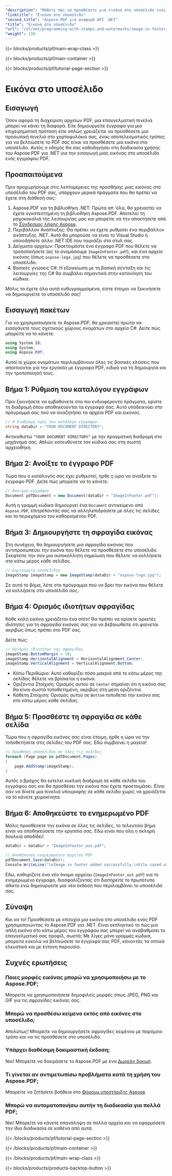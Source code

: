 ```yaml
---
"description": "Μάθετε πώς να προσθέσετε μια εικόνα στο υποσέλιδο ενός PDF χρησιμοποιώντας το Aspose.PDF για .NET με αυτό το λεπτομερές βήμα προς βήμα σεμινάριο. Ιδανικό για τη βελτίωση των εγγράφων σας."
"linktitle": "Εικόνα στο υποσέλιδο"
"second_title": "Aspose.PDF για αναφορά API .NET"
"title": "Εικόνα στο υποσέλιδο"
"url": "/el/net/programming-with-stamps-and-watermarks/image-in-footer/"
"weight": 130
---
```


{{< blocks/products/pf/main-wrap-class >}}

{{< blocks/products/pf/main-container >}}

{{< blocks/products/pf/tutorial-page-section >}}

# Εικόνα στο υποσέλιδο

## Εισαγωγή

Όσον αφορά τη διαχείριση αρχείων PDF, μια επαγγελματική πινελιά μπορεί να κάνει τη διαφορά. Είτε δημιουργείτε έγγραφα για μια επιχειρηματική πρόταση είτε απλώς χρειάζεται να προσθέσετε μια προσωπική πινελιά στο χαρτοφυλάκιό σας, ένας αποτελεσματικός τρόπος για να βελτιώσετε το PDF σας είναι να προσθέσετε μια εικόνα στο υποσέλιδο. Αυτός ο οδηγός θα σας καθοδηγήσει στη διαδικασία χρήσης του Aspose.PDF για .NET για την εισαγωγή μιας εικόνας στο υποσέλιδο ενός εγγράφου PDF.

## Προαπαιτούμενα

Πριν προχωρήσουμε στις λεπτομέρειες της προσθήκης μιας εικόνας στο υποσέλιδο του PDF σας, υπάρχουν μερικά πράγματα που θα πρέπει να έχετε στη διάθεσή σας:

1. Aspose.PDF για τη βιβλιοθήκη .NET: Πρώτα απ 'όλα, θα χρειαστεί να έχετε εγκατεστημένη τη βιβλιοθήκη Aspose.PDF. Αποτελεί τη ραχοκοκαλιά της λειτουργίας μας και μπορείτε να την αποκτήσετε από το [Σύνδεσμος λήψης Aspose](https://releases.aspose.com/pdf/net/).
2. Περιβάλλον Ανάπτυξης: Θα πρέπει να έχετε ρυθμίσει ένα περιβάλλον ανάπτυξης .NET. Αυτό θα μπορούσε να είναι το Visual Studio ή οποιοδήποτε άλλο .NET IDE που ταιριάζει στο στυλ σας.
3. Δείγματα αρχείων: Προετοιμάστε ένα έγγραφο PDF που θέλετε να τροποποιήσετε (ας το ονομάσουμε `ImageInFooter.pdf`), και ένα αρχείο εικόνας (όπως `aspose-logo.jpg`) που θέλετε να προσθέσετε στο υποσέλιδο.
4. Βασικές γνώσεις C#: Η εξοικείωση με τη βασική σύνταξη και τις λειτουργίες της C# θα συμβάλει σημαντικά στην κατανόηση του κώδικα.

Μόλις τα έχετε όλα αυτά ευθυγραμμισμένα, είστε έτοιμοι να ξεκινήσετε να δημιουργείτε το υποσέλιδό σας!

## Εισαγωγή πακέτων

Για να χρησιμοποιήσετε το Aspose.PDF, θα χρειαστεί πρώτα να εισαγάγετε τους σχετικούς χώρους ονομάτων στο αρχείο C#. Δείτε πώς μπορείτε να το κάνετε:

```csharp
using System.IO;
using System;
using Aspose.Pdf;
```

Αυτοί οι χώροι ονομάτων περιλαμβάνουν όλες τις βασικές κλάσεις που απαιτούνται για την εργασία με έγγραφα PDF, ειδικά για τη δημιουργία και την τροποποίησή τους.

## Βήμα 1: Ρύθμιση του καταλόγου εγγράφων

Πριν ξεκινήσετε να εμβαθύνετε στα πιο ενδιαφέροντα πράγματα, ορίστε τη διαδρομή όπου αποθηκεύονται τα έγγραφά σας. Αυτό υποδεικνύει στο πρόγραμμά σας πού να αναζητήσει τα αρχεία PDF και εικόνας.

```csharp
// Η διαδρομή προς τον κατάλογο εγγράφων.
string dataDir = "YOUR DOCUMENT DIRECTORY";
```

Αντικαθιστώ `"YOUR DOCUMENT DIRECTORY"` με την πραγματική διαδρομή στο μηχάνημά σας. Απλώς κατευθύνετε τον κώδικά σας στη σωστή αρχειοθήκη.

## Βήμα 2: Ανοίξτε το έγγραφο PDF

Τώρα που ο κατάλογός σας έχει ρυθμιστεί, ήρθε η ώρα να ανοίξετε το έγγραφο PDF. Δείτε πώς μπορείτε να το κάνετε:

```csharp
// Άνοιγμα εγγράφου
Document pdfDocument = new Document(dataDir + "ImageInFooter.pdf");
```

Αυτή η γραμμή κώδικα δημιουργεί ένα `Document` αντικείμενο από `Aspose.PDF`, επιτρέποντάς σας να αλληλεπιδράσετε με όλες τις σελίδες και το περιεχόμενο του καθορισμένου PDF.

## Βήμα 3: Δημιουργήστε τη σφραγίδα εικόνας

Στη συνέχεια, θα δημιουργήσετε μια σφραγίδα εικόνας που αντιπροσωπεύει την εικόνα που θέλετε να προσθέσετε στο υποσέλιδο. Σκεφτείτε την σαν μια αυτοκόλλητη σημείωση που θέλετε να κολλήσετε στο κάτω μέρος κάθε σελίδας.

```csharp
// Δημιουργία υποσέλιδου
ImageStamp imageStamp = new ImageStamp(dataDir + "aspose-logo.jpg");
```

Σε αυτό το βήμα, λέτε στο πρόγραμμα πού να βρει την εικόνα που θέλετε να κολλήσετε στο υποσέλιδό σας.

## Βήμα 4: Ορισμός ιδιοτήτων σφραγίδας

Κάθε καλή εικόνα χρειάζεται ένα σπίτι! Θα πρέπει να ορίσετε αρκετές ιδιότητες για τη σφραγίδα εικόνας σας για να βεβαιωθείτε ότι φαίνεται ακριβώς όπως πρέπει στο PDF σας.

Δείτε πώς:

```csharp
// Ορισμός ιδιοτήτων της σφραγίδας
imageStamp.BottomMargin = 10;
imageStamp.HorizontalAlignment = HorizontalAlignment.Center;
imageStamp.VerticalAlignment = VerticalAlignment.Bottom;
```

- Κάτω Περιθώριο: Αυτό καθορίζει πόσο μακριά από το κάτω μέρος της σελίδας θέλετε να βρίσκεται η εικόνα.
- Οριζόντια Στοίχιση: Ορισμός αυτού σε `Center` σημαίνει ότι η εικόνα σας θα είναι σωστά τοποθετημένη, ακριβώς στη μέση οριζόντια.
- Κάθετη Στοίχιση: Ορισμός αυτού σε `Bottom` τοποθετεί την εικόνα σας στο κάτω μέρος κάθε σελίδας.

## Βήμα 5: Προσθέστε τη σφραγίδα σε κάθε σελίδα

Τώρα που η σφραγίδα εικόνας σας είναι έτοιμη, ήρθε η ώρα να την τοποθετήσετε στις σελίδες του PDF σας. Εδώ συμβαίνει η μαγεία! 

```csharp
// Προσθήκη υποσέλιδου σε όλες τις σελίδες
foreach (Page page in pdfDocument.Pages)
{
    page.AddStamp(imageStamp);
}
```

Αυτός ο βρόχος θα εκτελεί κυκλική διαδρομή σε κάθε σελίδα του εγγράφου σας και θα προσθέσει την εικόνα που έχετε προετοιμάσει. Είναι σαν να δίνετε μια πινελιά υπογραφής σε κάθε σελίδα χωρίς να χρειάζεται να το κάνετε χειροκίνητα.

## Βήμα 6: Αποθηκεύστε το ενημερωμένο PDF

Μόλις προσθέσετε την εικόνα σε όλες τις σελίδες, το τελευταίο βήμα είναι να αποθηκεύσετε την εργασία σας. Εδώ είναι που όλη η σκληρή δουλειά αποδίδει!

```csharp
dataDir = dataDir + "ImageInFooter_out.pdf";

// Αποθήκευση ενημερωμένου αρχείου PDF
pdfDocument.Save(dataDir);
Console.WriteLine("\nImage in footer added successfully.\nFile saved at " + dataDir);
```

Εδώ, καθορίζετε ένα νέο όνομα αρχείου (`ImageInFooter_out.pdf`) για το ενημερωμένο έγγραφο, διασφαλίζοντας ότι διατηρείτε το πρωτότυπο άθικτο ενώ δημιουργείτε μια νέα έκδοση που περιλαμβάνει το υποσέλιδό σας.

## Σύναψη

Και να το! Προσθέσατε με επιτυχία μια εικόνα στο υποσέλιδο ενός PDF χρησιμοποιώντας το Aspose.PDF για .NET. Είναι εκπληκτικό το πώς μια απλή εικόνα στο κάτω μέρος του εγγράφου σας μπορεί να αναβαθμίσει το επαγγελματικό σας προφίλ, σωστά; Με λίγες μόνο γραμμές κώδικα, μπορείτε εύκολα να βελτιώσετε τα έγγραφά σας PDF, κάνοντάς τα οπτικά ελκυστικά και με έντονη παρουσία.

## Συχνές ερωτήσεις

### Ποιες μορφές εικόνας μπορώ να χρησιμοποιήσω με το Aspose.PDF;
Μπορείτε να χρησιμοποιήσετε δημοφιλείς μορφές όπως JPEG, PNG και GIF για τις σφραγίδες εικόνας σας.

### Μπορώ να προσθέσω κείμενο εκτός από εικόνες στο υποσέλιδο;
Απολύτως! Μπορείτε να δημιουργήσετε σφραγίδες κειμένου με παρόμοιο τρόπο και να τις προσθέσετε στο υποσέλιδο.

### Υπάρχει διαθέσιμη δοκιμαστική έκδοση;
Ναι! Μπορείτε να δοκιμάσετε το Aspose.PDF με ένα [Δωρεάν δοκιμή](https://releases.aspose.com/).

### Τι γίνεται αν αντιμετωπίσω προβλήματα κατά τη χρήση του Aspose.PDF;
Μπορείτε να ζητήσετε βοήθεια στο [Φόρουμ υποστήριξης Aspose](https://forum.aspose.com/c/pdf/10).

### Μπορώ να αυτοματοποιήσω αυτήν τη διαδικασία για πολλά PDF;
Ναι! Μπορείτε να κάνετε επανάληψη σε πολλά αρχεία και να εφαρμόσετε την ίδια διαδικασία σε καθένα από αυτά.

{{< /blocks/products/pf/tutorial-page-section >}}

{{< /blocks/products/pf/main-container >}}

{{< /blocks/products/pf/main-wrap-class >}}

{{< blocks/products/products-backtop-button >}}